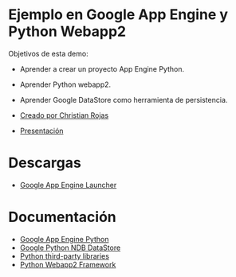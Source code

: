 Ejemplo en Google App Engine y Python Webapp2
=============================================

Objetivos de esta demo:
* Aprender a crear un proyecto App Engine Python.
* Aprender Python webapp2.
* Aprender Google DataStore como herramienta de persistencia.



* [Creado por Christian Rojas](https://github.com/roofcat)
* [Presentación](https://docs.google.com/presentation/d/1TJr5ovIyECy37ycahyUnauOgFzXo0jVCmsK48hcq3Ro/edit)

Descargas
=========

* [Google App Engine Launcher](https://cloud.google.com/appengine/downloads)


Documentación
=============

* [Google App Engine Python](https://cloud.google.com/appengine/docs/python/)
* [Google Python NDB DataStore](https://cloud.google.com/appengine/docs/python/ndb/)
* [Python third-party libraries](https://cloud.google.com/appengine/docs/python/tools/libraries27)
* [Python Webapp2 Framework](https://webapp-improved.appspot.com/)
